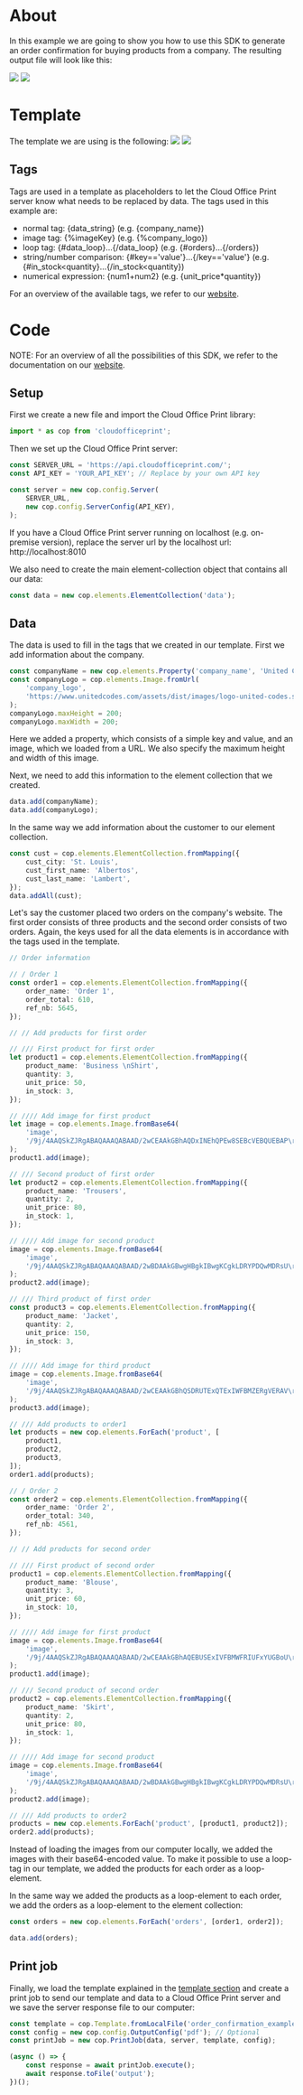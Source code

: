 # About

In this example we are going to show you how to use this SDK to generate an order confirmation for buying products from a company. The resulting output file will look like this:

![](https://raw.githubusercontent.com/United-Codes/cloudofficeprint-javascript/master/examples/order_confirmation_example/imgs/output_imgs/output-1.jpg)
![](https://raw.githubusercontent.com/United-Codes/cloudofficeprint-javascript/master/examples/order_confirmation_example/imgs/output_imgs/output-2.jpg)

# Template

The template we are using is the following:
![](https://raw.githubusercontent.com/United-Codes/cloudofficeprint-javascript/master/examples/order_confirmation_example/imgs/template_imgs/template-1.jpg)
![](https://raw.githubusercontent.com/United-Codes/cloudofficeprint-javascript/master/examples/order_confirmation_example/imgs/template_imgs/template-2.jpg)

## Tags

Tags are used in a template as placeholders to let the Cloud Office Print server know what needs to be replaced by data. The tags used in this example are:

-   normal tag: {data_string} (e.g. {company_name})
-   image tag: {%imageKey} (e.g. {%company_logo})
-   loop tag: {#data_loop}...{/data_loop} (e.g. {#orders}...{/orders})
-   string/number comparison: {#key=='value'}...{/key=='value'} (e.g. {#in_stock<quantity}...{/in_stock<quantity})
-   numerical expression: {num1+num2} (e.g. {unit_price\*quantity})

For an overview of the available tags, we refer to our [website](https://www.cloudofficeprint.com/docs/#tag-overview).

# Code

NOTE: For an overview of all the possibilities of this SDK, we refer to the documentation on our [website](https://cloudofficeprint.com/docs).

## Setup

First we create a new file and import the Cloud Office Print library:

```typescript
import * as cop from 'cloudofficeprint';
```

Then we set up the Cloud Office Print server:

```typescript
const SERVER_URL = 'https://api.cloudofficeprint.com/';
const API_KEY = 'YOUR_API_KEY'; // Replace by your own API key

const server = new cop.config.Server(
    SERVER_URL,
    new cop.config.ServerConfig(API_KEY),
);
```

If you have a Cloud Office Print server running on localhost (e.g. on-premise version), replace the server url by the localhost url: http://localhost:8010

We also need to create the main element-collection object that contains all our data:

```typescript
const data = new cop.elements.ElementCollection('data');
```

## Data

The data is used to fill in the tags that we created in our template. First we add information about the company.

```typescript
const companyName = new cop.elements.Property('company_name', 'United Codes');
const companyLogo = cop.elements.Image.fromUrl(
    'company_logo',
    'https://www.unitedcodes.com/assets/dist/images/logo-united-codes.svg',
);
companyLogo.maxHeight = 200;
companyLogo.maxWidth = 200;
```

Here we added a property, which consists of a simple key and value, and an image, which we loaded from a URL. We also specify the maximum height and width of this image.

Next, we need to add this information to the element collection that we created.

```typescript
data.add(companyName);
data.add(companyLogo);
```

In the same way we add information about the customer to our element collection.

```typescript
const cust = cop.elements.ElementCollection.fromMapping({
    cust_city: 'St. Louis',
    cust_first_name: 'Albertos',
    cust_last_name: 'Lambert',
});
data.addAll(cust);
```

Let's say the customer placed two orders on the company's website. The first order consists of three products and the second order consists of two orders. Again, the keys used for all the data elements is in accordance with the tags used in the template.

```typescript
// Order information

// / Order 1
const order1 = cop.elements.ElementCollection.fromMapping({
    order_name: 'Order 1',
    order_total: 610,
    ref_nb: 5645,
});

// // Add products for first order

// /// First product for first order
let product1 = cop.elements.ElementCollection.fromMapping({
    product_name: 'Business \nShirt',
    quantity: 3,
    unit_price: 50,
    in_stock: 3,
});

// //// Add image for first product
let image = cop.elements.Image.fromBase64(
    'image',
    '/9j/4AAQSkZJRgABAQAAAQABAAD/2wCEAAkGBhAQDxINEhQPEw8SEBcVEBQUEBAP\r\nFBAQFBAVFhQQFBQXGyYeFxkjGRISHy8gIygsLCwsFR8xNTwqNSYrLCkBCQoKDQoN\r\nGQwOGikeHBgpNSkpKSk0KSwpKSk0MCw0NSkpKSksMikpLC4wKSwqKSkpKSkpKjQ0\r\nKSkpKjYpNCkyKf/AABEIAGgAaAMBIgACEQEDEQH/xAAbAAACAwEBAQAAAAAAAAAA\r\nAAAABQIDBAEHBv/EADgQAAIBAgMEBgYKAwAAAAAAAAABAgMRBBIhBTFBUWFxgZGx\r\n0RMWIlKhwQYyYnKSorLh8PEUQlP/xAAUAQEAAAAAAAAAAAAAAAAAAAAA/8QAFBEB\r\nAAAAAAAAAAAAAAAAAAAAAP/aAAwDAQACEQMRAD8A9xAAAAA43YDNjdpU6P13Z8Et\r\nW+wX+tFPhGfwQlxSdSrObu7y046cLdli+ns52vu62A19ZIe5LvRbS2/Se9Sj1q/g\r\nJqWCbbXItlhcu9PxXwA+lp1VJZk00+KJCfYtVRk6d1qsy15NLTv+A4AAAAAAAAAA\r\nAwbRx7ptRSV2r3fDsF06spJyk29G10dhbtN3qtckl8/mQy6NdAGLA1LeybZbtDBK\r\ni4u5vjVWXM2kubAoouTk1mk8u9ejyp3XCTWvYzXOqorMyFDFQnua6tz67bzLj53Q\r\nGKlXbrqb0TurLgmtPiOqGJnHc9OT1Qow1FucXykvEcTQDTDVs8VLdzXJotMWzZaS\r\nj037/wCjaAAAAAAACTFK9Sb+14JIjF2O1PrS+8/FnUwMmNxcKavLe90Vq5dSFTwO\r\nIxLTlelT4J3Vl1b2+kfwpxTbSV3vfHvJ5uICWv8ARySSdObutybt8UcpzrR0rQlZ\r\nf7LXvtvHaqABmwltJKzXQamRVJJ3sk+jS/XzJsC/Au0+uIwF1DScevxQxAAAAAAA\r\nBFU+tL7z/UyJ2b9qS+0/1M7YATLEiOQ7GNgJJO/C1tAtqSQAdsQJORyIFkXZp8mv\r\nEZiqW4aRd0nzQHQAAAjOVk29yV32EjNtCpanLp07wEyXEsvYqlVUd/8AP5clU1Vu\r\nene7AXU5XSb32JoruSTAkpq9tL8gcjmVXvxOMCRKKIRZK4EhhhneEerwFqZvwUvY\r\n6m/G/wAwNAAAAL9sJuMdbe1ustdBgKts1NYx6G+/+gF0r3XFX1emnwLL8en5lfpl\r\nxaXaV1MZDRZo3bVldcwNiJJlDrHP8gDSpHGzI8dHNk4/tcs9OBoTJJmZV0WKogLT\r\nbs6Wkl0371+wuzGzZsvaa5rwf7gMQAAAWbU2FCvJTbkmlZ21uuHQuIABi9ScM9+d\r\n9sV8jtP6E4WMlJekTTunmW/uAANi2BT96r+JeRx/R+lzqfiXkAAQ9WaV82arf7y8\r\nifq9T96r+KPkcADvq/D36nfHyBbAj79T8vkAASWxV/0qfl8i3C7OySzZ5PTc0l4A\r\nAG0AAD//2Q==',
);
product1.add(image);

// /// Second product of first order
let product2 = cop.elements.ElementCollection.fromMapping({
    product_name: 'Trousers',
    quantity: 2,
    unit_price: 80,
    in_stock: 1,
});

// //// Add image for second product
image = cop.elements.Image.fromBase64(
    'image',
    '/9j/4AAQSkZJRgABAQAAAQABAAD/2wBDAAkGBwgHBgkIBwgKCgkLDRYPDQwMDRsU\r\nFRAWIB0iIiAdHx8kKDQsJCYxJx8fLT0tMTU3Ojo6Iys/RD84QzQ5Ojf/2wBDAQoK\r\nCg0MDRoPDxo3JR8lNzc3Nzc3Nzc3Nzc3Nzc3Nzc3Nzc3Nzc3Nzc3Nzc3Nzc3Nzc3\r\nNzc3Nzc3Nzc3Nzc3Nzf/wAARCABoAGgDASIAAhEBAxEB/8QAHAABAQACAwEBAAAA\r\nAAAAAAAAAAcBBQQGCAID/8QAPRAAAQMDAAUHCAgHAAAAAAAAAQACAwQFEQYHEiFB\r\nEyIxUWFxoSMygZGxssHRFBUXQnOiwuEINVJiY5Lw/8QAFgEBAQEAAAAAAAAAAAAA\r\nAAAAAAEC/8QAFhEBAQEAAAAAAAAAAAAAAAAAAAEx/9oADAMBAAIRAxEAPwC4IiIM\r\nrCIg02mV2msWi1zulNyRmpad0kYlBLS7gDgjioH9q+mVRkG5RQ/hUkfxBVE1/wBx\r\nmp9GKKgiJaytqgJSOLWDaA/22fUoZAcwskA+9zh2ZPzVSu1yaw9LZRz9IKvH+OKN\r\nvsYvlmmek4eyV16uLwJBzTOQCenBAxuWjiY1swjxuLNof96Av2iZtU+Cd4dg9+Qi\r\nPUdkucN5tNLcaYERVEYeA7pHWD3HIXOU51J10k1jraF7tptLUbUeTvDXjOPWD61R\r\nlGjiiIgIiIMrCIgysIiCOfxCTbQstM3pHKyeLB81HaPPloXjGDnHYVYtfcYdXWVw\r\nbl3JTA92WKPy+Sq439AcC0+1VHMjOWwv+807JXLi3Pdu3Eg56iuJT+cWg8071ywc\r\nIioajpD9PvEY6DFE71F3zVcUj1GRONZeJgeaI4mEdpLj8FXFFhxRERRERAREQZWE\r\nRBJte0flLHN+Oz3Co5eOZG2TGcOHtVs16szbrPJje2qe3Pez9lFrwM0TtyrNYo3Z\r\n2CuaOhauhf5Nh7ls3bgT1DoKCt6iTmkvO7onjH5SqmpdqIwbZd3jjUs9xVFRqHFE\r\nRAREQZWERBlYREEw16Of9WWho8w1Tye8M3fFRqtbtwFvXn2K068o9qzWx+7m1Z3Z\r\n/sKjFUPJFVm61NAc0+OIOFtXzBpZtea9vVxWotxB5RufvLZAcpA0EZLDgoLPqF/k\r\n91B4VTfcCqKleoUn6tu7DwqGe7+yqijRxREQEREBERAREQTjXfHtWC3yZI2azHfl\r\njvkopVHmY61ateJA0ftw4/Th7jlE6l2B6FUutZbqdxp6qdmTyUzGFvDnB5z+VbKl\r\ndtMeR6WkbwU0coZaux6Qzx9FGKed3aNtzT4OJ9C+WO2XZG8ObvCIsGoZ+YL207nc\r\nrC7HYWu+Sq6iOomqLdI7jS7RxLRh5Hax4H6yrco1BE4ogIiICIiAiIgm+vFubBbn\r\ndVaPccofWuPmbO8g4wrlrxZIdGKJ7Gkhla0uPVzHY8VEWkAgzOGT0AqpVE1QWMT6\r\nFaWzSAbdYx1MMjOyGxkjxf4Kd0+HxjaG9vR3KxainNqtGbzGHDZdXubu4Dk2BSSo\r\npH2+4VFHNukp3uid3tOPgg7hqdcINPI2jOZaWVvsd+lX1eeNVTj9odvA382UHu5N\r\ny9DqEETiiKIiICIiAiIg1mktlh0hsdVaql7o46hoBe0AluCCDv7QugQalLYJM1F3\r\nrXs/pjYxnjvREHdNEtEbXolST09qExE8nKSvmk2nOOMDqHgpppdq20irdIq2uoI6\r\nSaCpnfK3E+y5oJzghwHhlEQdh1eatn2G4C8XeoD65meRihflke00g7Rxzjv7h2qk\r\nIiAiIgIiIP/Z',
);
product2.add(image);

// /// Third product of first order
const product3 = cop.elements.ElementCollection.fromMapping({
    product_name: 'Jacket',
    quantity: 2,
    unit_price: 150,
    in_stock: 3,
});

// //// Add image for third product
image = cop.elements.Image.fromBase64(
    'image',
    '/9j/4AAQSkZJRgABAQAAAQABAAD/2wCEAAkGBhQSDRUTExQTExIWFBMZERgVERAV\r\nEhkXExAWGRwVFxQYGygeIxkvHxgUHzAgJTMsLiwsFR4xNTEqNSYrLSsBCQoKBQUF\r\nDQUFDSkYEhgpKSkpKSkpKSkpKSkpKSkpKSkpKSkpKSkpKSkpKSkpKSkpKSkpKSkp\r\nKSkpKSkpKSkpKf/AABEIAGgAaAMBIgACEQEDEQH/xAAcAAEAAgMBAQEAAAAAAAAA\r\nAAAABwgDBAYFAgH/xAA1EAABBAEBBQUGBQUBAAAAAAABAAIDEQQhBQYHEmEiMVGB\r\nkRMUQXGhwSMyQ5KxQmRyk6Iz/8QAFAEBAAAAAAAAAAAAAAAAAAAAAP/EABQRAQAA\r\nAAAAAAAAAAAAAAAAAAD/2gAMAwEAAhEDEQA/AJxREQEREBERARLRAREQEREBERAR\r\nEQEReDv1lui2VkvY4seIjyuBogkgaHx1QaW8nErEw3FhLpZRoWRgGj4OcTQPTU9F\r\nFO+PFjJyXM9g5+KxpvljkdzOsD87xXXRcdJMStO7dqg6s7/5/JXvMw79fauJojrr\r\na9/cjivJjSPZmyTZELq5Do+Rhs3q42W9L+Sj+9PJak8mtoLSbv754mb/AOEoc4Cy\r\nxwLJAPHldqR1Fhe2qn7Mz3xSNkjcWPaba5poghWm2VkmTGikNW+ONxrutzATXqg2\r\nkREBERAREQFynFGYN2Jk3pbWAdS6ZgpdWo2455/Ls+KO9ZJga8RGx30tzPogg9x7\r\n1gL1+6l7qBIa3tGtBqBZ8zXmsTe9BmbNpXosbBZX41pJ+GgWVjKKDMDQVndycjn2\r\nTiO77x4v+YwPsquTS9to6X6lWK4Q7QEmxomjvidJG7585eK6U9qDtEREBERAREQF\r\nBvHLaYdtCOMO5hFDq0EGnSPJN9eUMU5FVg37yPabWy3lv68gFaaMdya/tQaWy8a8\r\nDNl+A90b0t+Q416MXjwnVdXs+Et3cyZCCBLnY7WE9x9lE9xr5W5cswIMkQ7z1+wX\r\n04ar5iOh+evoF++zsoNna2zOSHFyG/llbMx1n9SCZ16eHI+L6qRuBu3XNy34xP4c\r\nrC9os0Hx1qB1bd/4jwXH5GI6TYgcAXDGzO1VmmZUIFnwbzxN83rY4ZZRZtnFN1cn\r\nL+9jm19UFlkREBERAREQCqv759nauYP7mf6yuP3VoFE21eEE+TtLImdLFFDJK5za\r\nDnyUa/poC/NBzm+Lmx7ubKiboHsfK4eLi0En1kd6qO7UhcXoxDNi4bXFzMfEYATV\r\n25zhZrS6Y1Ry96D6jJ1+Z+yyNdqteA9nzP8AAWTmQdvujT9i7WYTX4GO8fHWOV7v\r\n5DR5rxdy7G08TTX3nHr/AHsXW8DcZkuTlxSta+N+O0Oa4W0tEutjzXYjg9HFtGDJ\r\nxpC2JkzHvikt1Bpv8N/f3gaO9UEjoiICIiAiIgIiIIt4mcLZszJOVjva5xY1r43n\r\nlPYFAsd3eRr56qKNqbhZ8JIkxJ/m2MyN/dHYVqUQVbh4dZ3uL8o48gY1zRyljhMW\r\nkG5BHXNyjs69b7gSseztx86bVmJOR4mMsb6voK1CIIs4R8PcrCyJcjJDY+eL2bGB\r\n4c/V7XFzuXsj8tVfx+ClNEQEREBERAREQEREBERAREQEREBERAREQf/Z',
);
product3.add(image);

// /// Add products to order1
let products = new cop.elements.ForEach('product', [
    product1,
    product2,
    product3,
]);
order1.add(products);

// / Order 2
const order2 = cop.elements.ElementCollection.fromMapping({
    order_name: 'Order 2',
    order_total: 340,
    ref_nb: 4561,
});

// // Add products for second order

// /// First product of second order
product1 = cop.elements.ElementCollection.fromMapping({
    product_name: 'Blouse',
    quantity: 3,
    unit_price: 60,
    in_stock: 10,
});

// //// Add image for first product
image = cop.elements.Image.fromBase64(
    'image',
    '/9j/4AAQSkZJRgABAQAAAQABAAD/2wCEAAkGBhAQEBUSExIVFBMWFRIUFxYUGBoU\r\nFxcXGRYYFRgcGhIXICYfFyUlGRcTIS8gJCgpLC0sFx4xNTAqNSk3LCkBCQoKDgwO\r\nGQ8PGiwkHiItKi0vLDU1NSw1Li0vKTQpKSk1KyorNTU1KiwpKSwqNC0sKTQsLSws\r\nLCwpLCw0LCw1LP/AABEIAGgAaAMBIgACEQEDEQH/xAAcAAEAAgMAAwAAAAAAAAAA\r\nAAAABgcDBAUBAgj/xAA3EAABAwIDBAYIBgMAAAAAAAABAAIRAwQSITEHQVFxBQYT\r\nYaHBIiMyQnKBkbEUkqKjstFSYoL/xAAaAQEAAgMBAAAAAAAAAAAAAAAAAwYCBAUB\r\n/8QAJxEAAgICAgADCQAAAAAAAAAAAAECAwQRBRIhMUETIkJRYYGR4fD/2gAMAwEA\r\nAhEDEQA/ALxREQBERAERQfrBtVtrW5Nu2m6qW+05rgGh0xhGRxEQZ+i83okrqna9\r\nQWycIq6qbZKAE/h3/mE+IiVMugOsFC9oitRdLTqDk5piYc3cUTTM7ca2pbnHR00R\r\nF6QBERAEREAREQBcPp3rjaWZw1HkvicDGl7oOkxk2YOpC7ZXz90t0qatzUrH2qlS\r\no6ODQS1on4WtHyWMno3sHGWRNqT8ESTrRtZuHMcKNPsaZBGN3pVSNJEZM1AnPuKg\r\nVhQrvaXPA0kDeAc447966Bql0mZacu8c1lt3mdAMomdY7lC5MtNGHVS/cOUORPcN\r\nSs3QPWS8sKwcPVlwAAgFhbOTXt7tx1GfGVv2tENfU4YgByifPwWK8oYm4d5B+u5F\r\nImuojbHUiyui9rVLJtzRdTOXp0/WMO45e03P4uandrdMqsbUY4OY4BzXDQgqhLam\r\nKjG8PR7yJEnzVnbNrr1T6MmGODmzuDtR9RP/AEs4z29M4HIcdCqDtr/BM0RFKcEI\r\niIAiIgMF/dClSfUIkMY98ccILvJfM76xMnSc48T4r6M6zWtWrZ16VEA1H0nsbJgS\r\n4YdeRKo7pfqRf29Nzn21RxDdaY7UftzGvDcsJHX42UY9tvTPSgC5gIwhrmg9/f4r\r\n3DIGU8Z3fRcSxu8LWNIOMyIPuy4g5HTUqUXVcNafRncAtdrRaKrFKO0ak8DMxnos\r\nj6GIaHLQx5Lxd0iMIYcJg6GM8oWwK7xSLj7QgnzXhNs51gx1OsRIwmXjuI1y5OKn\r\nuzy9BuyGmQ6m8ZcWlpj5earptW4ubgNo0X1HsqEEUmkns51JHs6DM8VY3V3qXfUL\r\nujXAbTptPrGPfLnBwIMNaCARPEZhSxi9pnKzr6/Yzg2t/IspERTlPCIiAIiIAiIg\r\nKN2n2Rb01iOj6VF4+Us+7VhqNmmeRUx2uWDJtq8+mHVKUcWkB+vcW/rKgd3cODIB\r\njcVr2eZb+LlvHTN6mAcPL+l7VWTTqD/U/wBrBQPsmZkDktymBiI4gjwUR1vQ6exy\r\nzP4y8qbuztx83y4/xVtBQfZRbsbb1T75qw7k1oDfu5TlbcfIo+e95EwiIsjSCIiA\r\nIiIAiLwUBVO1XpXHd06IOVJmI/E+D4Na38yheEuDnboWz1ju+2vLipxq1I+Friwf\r\npAWvSE0ncIK15PxLnhV9KYx+htPYYycdMuII71lsb3FhJ13rVovh4aSYOUb93HRK\r\ntDsn65EyFGb+/Un+zi9wXFagffhw5ifIn6Kxgqj6v1sN1RqjeWA8icP2JVuBbFb2\r\niq8vV0v7L4l+giIpDjhERAEREAXgleV4IlAfODvSJJOrnE/MyvWtUJaWN4H7K5bn\r\nZh0e90hj6fcx5Dfk10gchksJ2T9HnXtSOHaQDzgKHoyyQ5SlR1plQ21US0ndnJ1P\r\nMruXlDGIyxaiVYzNlvRw9x8f44zH2nxWw3Z1YAAYKkD2fWP9HkZleOtsmjzFEfBp\r\n/wB9yu+hqhBYM5a9v8grqC41n1Os6RBFKSDIL3OfnxgmPBdoLOEepyORzIZUouCa\r\n0ERFIcwIiIAiIgCIiAIiIAiIgCIiAIiIAiIgP//Z',
);
product1.add(image);

// /// Second product of second order
product2 = cop.elements.ElementCollection.fromMapping({
    product_name: 'Skirt',
    quantity: 2,
    unit_price: 80,
    in_stock: 1,
});

// //// Add image for second product
image = cop.elements.Image.fromBase64(
    'image',
    '/9j/4AAQSkZJRgABAQAAAQABAAD/2wBDAAkGBwgHBgkIBwgKCgkLDRYPDQwMDRsU\r\nFRAWIB0iIiAdHx8kKDQsJCYxJx8fLT0tMTU3Ojo6Iys/RD84QzQ5Ojf/2wBDAQoK\r\nCg0MDRoPDxo3JR8lNzc3Nzc3Nzc3Nzc3Nzc3Nzc3Nzc3Nzc3Nzc3Nzc3Nzc3Nzc3\r\nNzc3Nzc3Nzc3Nzc3Nzf/wAARCABoAGgDASIAAhEBAxEB/8QAHAAAAQQDAQAAAAAA\r\nAAAAAAAAAAIDBwgBBAUG/8QAPBAAAQMCAwIKCAMJAAAAAAAAAQACAwQRBQYhBzES\r\nExRhcYKhscHCIjJBUXKBkdIzUpJCRVRzg5SistH/xAAUAQEAAAAAAAAAAAAAAAAA\r\nAAAA/8QAFBEBAAAAAAAAAAAAAAAAAAAAAP/aAAwDAQACEQMRAD8AnFCEIBebxjO2\r\nDYNib8Pr5JmSsa1xc2IuaLi43a9i9Iq77Qq11Xm7FJGuBDZjGOhgDfBBMUefssSf\r\nvVjPjje3vatuPN2XJPVxug607R3qtjpX+3vSDO/n+qCzJzVl4b8cw7+5Z/1NPzjl\r\ntgu7HKA/DMD3KtPKHD3/AFWOPfaw70Fi5toWVohrirX/AMuJ7u5qXg+esDxnEosP\r\noJZnzShxbwoS0aAk6nmCroyRxbqQPmu5k6uNDmfC6kv4LWVLA4j8pPBPYSgsqhCE\r\nAhCEAhCEDdRK2CCSZ/qxtLj0AXVXa6Z09RJM83dI4vcecm5VjM6VPJMqYrKDY8me\r\n0dLhwR3qt0x9IoNd6QUtybKBJb7kDRK9iwgy06rZhJBu02PsPOtUJ+LegtLg9YMQ\r\nwmirAb8fAyT6tBW4vJ7LavlWSqEE3dCXwnquNuwhesQCEIQCEIQeO2r1HEZOnYDb\r\njpY2dvC8qgKU6qadtVRwMGoIL/iVBf8ApaR5lCsm9A2d6bcllJcgwNywd6yNyQ46\r\noFBPRGyZTjCgm7YnU8ZgVdTE6xVXCHQ5o8WlSMoh2G1Nq7FKUn14Y5APhJHmCl5A\r\nIQhAIQhBEm22ovW4bTfkhe89YgeVRTIVIO2Go43NRjv+FTxt73eZR7KgRdYWAUOK\r\nBJNk2TcrL0m6BwFONOqZultcgkHY7VGDOMcd9J6eSPsDvKp4VbNn9VyXOGEy3sDU\r\nNYTzO9HzKyaAQhCAQhCCve0qo5RnDE3X0bIGDqtA8F5CUrtZqqeVZgxKYG4fVSuH\r\nRwiuHJuQNgocdEkb0E6IEuKQCLrLtyQN6BwmwCUwptx0ASo9EHRw2c01ZBUNNjFI\r\n2QfIg+CtWxwexr2m4cLjoVTIvWA96tDleo5XlvC6i9zJSRE9PBF0HUQhCATVVKIK\r\naWZ26NhefkLp1cfN8/J8rYtLexFJIAectI8UFbKhxkkc929xuVqyLekjIJ00Wq6M\r\n2Qa1tVgjRPGMrHFm2iDXcNEkNWwYiVjiigYOruZLYNU7xJShERuQEfrBWM2YVHKM\r\nkYab3MbXxnqvcO6yruyIg3sVO+xt5dlJ7CdGVcgHQQ0+KD3aEIQCTJGyVjmSsa9j\r\nhYtcLg/JCEHCxDJeXcQuZ8Kga4/tQgxH/Gy402yzLkjrtFZGPc2e47QUIQMu2TZe\r\nO6fEB/VZ9qbOyPAv4zEP1x/YhCBJ2Q4JfSvxD6x/alDZHgI31mIHrx/YhCB1uyfL\r\no3y17umZvg1blPszyvCPTo5pj75Kh/gQhCDpUuS8t0rg6LBqThDUF7OH/tdd1jGx\r\nsDI2hrRoGtFgEIQKQhCD/9k=',
);
product2.add(image);

// /// Add products to order2
products = new cop.elements.ForEach('product', [product1, product2]);
order2.add(products);
```

Instead of loading the images from our computer locally, we added the images with their base64-encoded value. To make it possible to use a loop-tag in our template, we added the products for each order as a loop-element.

In the same way we added the products as a loop-element to each order, we add the orders as a loop-element to the element collection:

```typescript
const orders = new cop.elements.ForEach('orders', [order1, order2]);

data.add(orders);
```

## Print job

Finally, we load the template explained in the [template section](#template) and create a print job to send our template and data to a Cloud Office Print server and we save the server response file to our computer:

```typescript
const template = cop.Template.fromLocalFile('order_confirmation_example.docx');
const config = new cop.config.OutputConfig('pdf'); // Optional
const printJob = new cop.PrintJob(data, server, template, config);

(async () => {
    const response = await printJob.execute();
    await response.toFile('output');
})();
```
